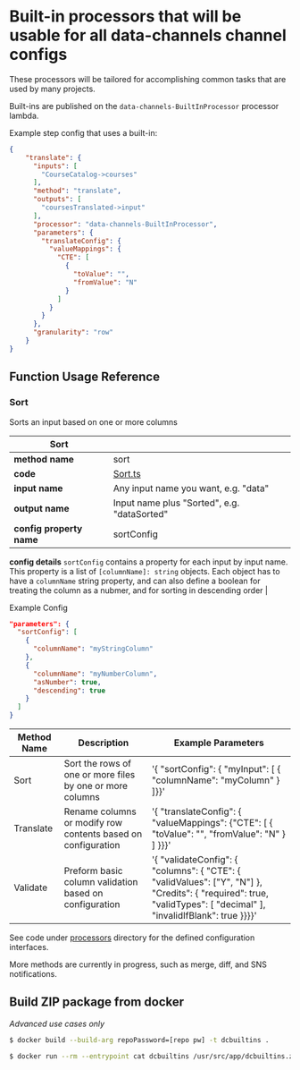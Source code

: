 # Built-in processors that will be usable for all data-channels channel configs

These processors will be tailored for accomplishing common tasks that are used by many projects.

Built-ins are published on the `data-channels-BuiltInProcessor` processor lambda.

Example step config that uses a built-in:

```json
{
    "translate": {
      "inputs": [
        "CourseCatalog->courses"
      ],
      "method": "translate",
      "outputs": [
        "coursesTranslated->input"
      ],
      "processor": "data-channels-BuiltInProcessor",
      "parameters": {
        "translateConfig": {
          "valueMappings": {
            "CTE": [
              {
                "toValue": "",
                "fromValue": "N"
              }
            ]
          }
        }
      },
      "granularity": "row"
    }
}

```

## Function Usage Reference

### Sort

Sorts an input based on one or more columns

| Sort |     |
| ---- | --- |
| **method name** | sort |
| **code** | [Sort.ts](src/processors/Sort.ts) |
| **input name** | Any input name you want, e.g. "data" |
| **output name** | Input name plus "Sorted", e.g. "dataSorted" |
| **config property name** | sortConfig |

**config details**
`sortConfig` contains a property for each input by input name.  This property is a list of `[columnName]: string` objects.  Each object has to have a `columnName` string property, and can also define a boolean for treating the column as a nubmer, and for sorting in descending order  |

Example Config

```json
"parameters": {
  "sortConfig": [
    {
      "columnName": "myStringColumn"
    },
    {
      "columnName": "myNumberColumn",
      "asNumber": true,
      "descending": true
    }
  ]
}
```


| Method Name     | Description  | Example Parameters
|-----------------|--------------------------------------------------------------|-------------------------------------------------------------------------------------------------------------------------------------------------------------------------------------------------------------------------------------------------------------------------------------------------------------------------------------------------------------------------------------------------------------------------------------------------------------------------------------------------------------------------------------------------------------------------------------------------------------------------------------------------------------------------------------------------------------------------------------------------------|
| Sort | Sort the rows of one or more files by one or more columns | '{ "sortConfig": { "myInput": [ { "columnName": "myColumn" } ]}}' |
| Translate | Rename columns or modify row contents based on configuration | '{ "translateConfig": { "valueMappings": {"CTE": [ { "toValue": "", "fromValue": "N" } ] }}}' |
| Validate | Preform basic column validation based on configuration | '{ "validateConfig": { "columns": { "CTE": { "validValues": ["Y", "N"] }, "Credits": { "required": true, "validTypes": [ "decimal" ], "invalidIfBlank": true }}}}' |

See code under [processors](src/processors) directory for the defined configuration interfaces.

More methods are currently in progress, such as merge, diff, and SNS notifications.


## Build ZIP package from docker

*Advanced use cases only*

```bash
$ docker build --build-arg repoPassword=[repo pw] -t dcbuiltins .

$ docker run --rm --entrypoint cat dcbuiltins /usr/src/app/dcbuiltins.zip > dcbuiltins.zip

```

